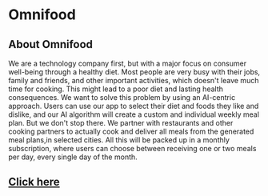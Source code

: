 # Omnifood

## About Omnifood

We are a technology company first, but with a major focus on consumer well-being through a healthy diet. Most people are very busy with their jobs, family and friends, 
and other important activities, which doesn't leave much time for cooking. This might lead to a poor diet and lasting health consequences. We want to solve this problem 
by using an AI-centric approach. Users can use our app to select their diet and foods they like and dislike, and our AI algorithm will create a custom and individual
weekly meal plan. But we don't stop there. We partner with restaurants and other cooking partners to actually cook and deliver all meals from the generated meal plans,in 
selected cities. All this will be packed up in a monthly subscription, where users can choose between receiving one or two meals per day, every single day of the month.

## <a href="https://ritesh512.github.io/Omnifood---Never-Cook-Food-Again/">Click here </a>
